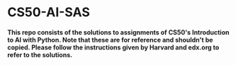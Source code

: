 # CS50-AI-SAS
#### This repo consists of the solutions to assignments of CS50's Introduction to AI with Python. Note that these are for reference and shouldn't be copied. Please follow the instructions given by Harvard and edx.org to refer to the solutions.